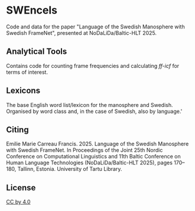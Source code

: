 # SWEncels

Code and data for the paper "Language of the Swedish Manosphere with Swedish FrameNet", presented at NoDaLiDa/Baltic-HLT 2025.

## Analytical Tools

Contains code for counting frame frequencies and calculating *ff-icf* for terms of interest.

## Lexicons

The base English word list/lexicon for the manosphere and Swedish. Organised by word class and, in the case of Swedish, also by language.'

## Citing
Emilie Marie Carreau Francis. 2025. Language of the Swedish Manosphere with Swedish FrameNet. In Proceedings of the Joint 25th Nordic Conference on Computational Linguistics and 11th Baltic Conference on Human Language Technologies (NoDaLiDa/Baltic-HLT 2025), pages 170–180, Tallinn, Estonia. University of Tartu Library.

## License

[CC by 4.0](https://creativecommons.org/licenses/by/4.0/deed.en)
